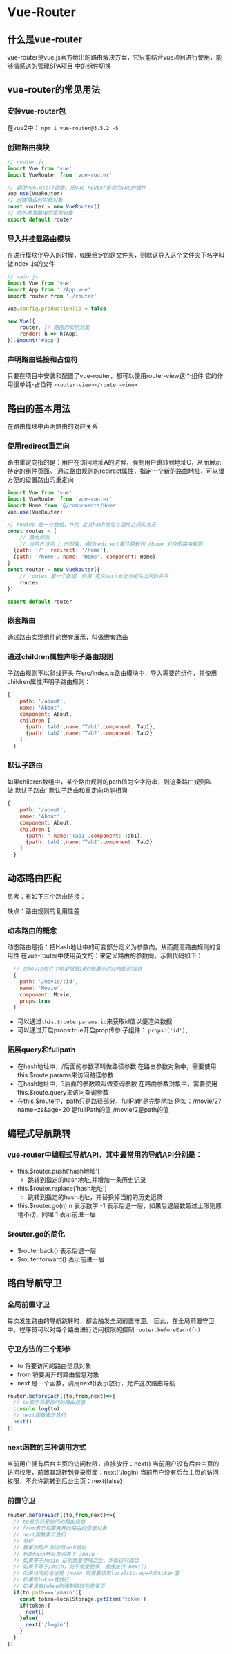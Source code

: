 # Vue-Router

## 什么是vue-router

vue-router是vue.js官方给出的路由解决方案，它只能结合vue项目进行使用，能够情感送的管理SPA项目
中的组件切换

## vue-router的常见用法

### 安装vue-router包

在vue2中：
`npm i vue-router@3.5.2 -S`

### 创建路由模块

~~~javascript
// router.js
import Vue from 'vue'
import VueRouter from 'vue-router'

// 调用vue.use()函数，把vue-router安装为vue的插件
Vue.use(VueRouter)
// 创建路由的实例对象
const router = new VueRouter()
// 向外共享路由的实例对象
export default router
~~~

### 导入并挂载路由模块

在进行模块化导入的时候，如果给定的是文件夹，则默认导入这个文件夹下名字叫做index
.js的文件

~~~javascript
// main.js
import Vue from 'vue'
import App from './App.vue'
import router from './router'

Vue.config.productionTip = false

new Vue({
    router, // 路由的实例对象
    render: h => h(App)
}).$mount('#app')

~~~

### 声明路由链接和占位符

只要在项目中安装和配置了vue-router，都可以使用router-view这个组件
它的作用很单纯-占位符
`<router-view></router-view>`

## 路由的基本用法

在路由模块中声明路由的对应关系

### 使用redirect重定向

路由重定向指的是：用户在访问地址A的时候，强制用户跳转到地址C，从而展示特定的组件页面。
通过路由规则的redirect属性，指定一个新的路由地址，可以很方便的设置路由的重定向

~~~javascript
import Vue from 'vue'
import VueRouter from 'vue-router'
import Home from '@/components/Home'
Vue.use(VueRouter)

// routes 是一个数组，作用 定义hash地址与组件之间的关系
const routes = [
    // 路由规则
    // 当用户访问 / 的时候，通过redirect属性跳转到 /home 对应的路由规则
  {path: '/', redirect: '/home'},
  {path: '/home', name: 'Home', component: Home}
]
const router = new VueRouter({
    // routes 是一个数组，作用 定义hash地址与组件之间的关系
    routes
})

export default router
~~~

### 嵌套路由

通过路由实现组件的嵌套展示，叫做嵌套路由
<!-- ![img_5.png](img_5.png) -->

### 通过children属性声明子路由规则

子路由规则不以斜线开头
在src/index.js路由模块中，导入需要的组件，并使用children属性声明子路由规则：

~~~javascript
{
    path: '/about',
    name: 'About',
    component: About,
    children:[
      {path:'tab1',name:'Tab1',component: Tab1},
      {path:'tab2',name:'Tab2',component: Tab2}
    ]
  }
~~~

### 默认子路由

如果children数组中，某个路由规则的path值为空字符串，则这条路由规则叫做'默认子路由'
默认子路由和重定向功能相同

~~~javascript
{
    path: '/about',
    name: 'About',
    component: About, 
    children:[
      {path:'',name:'Tab1',component: Tab1},
      {path:'tab2',name:'Tab2',component: Tab2}
    ]
  }
~~~

## 动态路由匹配

思考：有如下三个路由链接：
<!-- ![img_6.png](img_6.png) -->
缺点：路由规则的复用性差

### 动态路由的概念

动态路由是指：把Hash地址中的可变部分定义为参数向，从而提高路由规则的复用性
在vue-router中使用英文的：来定义路由的参数向。示例代码如下：
<!-- ![img_7.png](img_7.png) -->

~~~javascript
  // 在movie组件中希望根据id的值展示对应电影的信息
  {
    path: '/movie/:id',
    name: 'Movie',
    component: Movie, 
    props:true
  }
~~~

- 可以通过`this.$route.params.id`来获取id值以便渲染数据
- 可以通过开启props:true开启prop传参 子组件： `props:['id'],`

### 拓展query和fullpath

- 在hash地址中，/后面的参数项叫做路径参数
  在路由参数对象中，需要使用this.$route.params来访问路径参数
- 在hash地址中，?后面的参数项叫做查询参数
  在路由参数对象中，需要使用this.$route.query来访问查询参数
- 在this.$route中，path只是路径部分，fullPath是完整地址
  例如：/movie/2?name=zs&age=20 是fullPath的值 /movie/2是path的值

## 编程式导航跳转

### vue-router中编程式导航API，其中最常用的导航API分别是：

- this.$router.push('hash地址')
  - 跳转到指定的hash地址,并增加一条历史记录
- this.$router.replace('hash地址')
  - 跳转到指定的hash地址，并替换掉当前的历史记录
- this.$router.go(n) n 表示数字 -1 表示后退一层，如果后退层数超过上限则原地不动，同理 1 表示前进一层
### $router.go的简化
- $router.back() 表示后退一层
- $router.forward() 表示前进一层

## 路由导航守卫
### 全局前置守卫
每次发生路由的导航跳转时，都会触发全局前置守卫。
因此，在全局前置守卫中，程序员可以对每个路由进行访问权限的控制
`router.beforeEach(fn)`
### 守卫方法的三个形参
- to 将要访问的路由信息对象
- from 将要离开的路由信息对象
- next 是一个函数，调用next()表示放行，允许这次路由导航
~~~javascript
router.beforeEach((to,from,next)=>{
  // to表示将要访问的路由信息
  console.log(to)
  // next函数表示放行
  next()
})
~~~
### next函数的三种调用方式
<!-- ![img_8.png](img_8.png) -->
当前用户拥有后台主页的访问权限，直接放行：next()
当前用户没有后台主页的访问权限，前置其跳转到登录页面：next('/login)
当前用户没有后台主页的访问权限，不允许跳转到后台主页：next(false)
### 前置守卫
~~~javascript
router.beforeEach((to,from,next)=>{
  // to表示将要访问的路由信息
  // from表示将要离开的路由的信息对象
  // next函数表示放行
  // 分析
  // 要拿到用户访问的hash地址
  // 判断hash地址是否等于 /main
  // 如果等于/main 证明需要登陆之后，才能访问成功
  // 如果不等于/main，则不需要登录，直接放行 next()
  // 如果访问的地址是 /main 则需要读取localstorage中的token值
  // 如果有token就放行
  // 如果没有token则强制跳转到登录页
  if(to.path==='/main'){
    const token=localStorage.getItem('token')
    if(token){
      next()
    }else{
      next('/login')
    }
  }
})
~~~